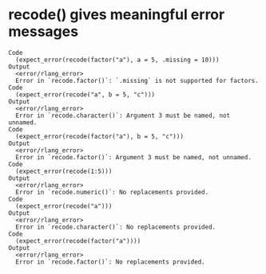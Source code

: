 # recode() gives meaningful error messages

    Code
      (expect_error(recode(factor("a"), a = 5, .missing = 10)))
    Output
      <error/rlang_error>
      Error in `recode.factor()`: `.missing` is not supported for factors.
    Code
      (expect_error(recode("a", b = 5, "c")))
    Output
      <error/rlang_error>
      Error in `recode.character()`: Argument 3 must be named, not unnamed.
    Code
      (expect_error(recode(factor("a"), b = 5, "c")))
    Output
      <error/rlang_error>
      Error in `recode.factor()`: Argument 3 must be named, not unnamed.
    Code
      (expect_error(recode(1:5)))
    Output
      <error/rlang_error>
      Error in `recode.numeric()`: No replacements provided.
    Code
      (expect_error(recode("a")))
    Output
      <error/rlang_error>
      Error in `recode.character()`: No replacements provided.
    Code
      (expect_error(recode(factor("a"))))
    Output
      <error/rlang_error>
      Error in `recode.factor()`: No replacements provided.

